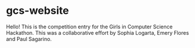 # gcs-website

Hello! This is the competition entry for the Girls in Computer Science Hackathon. This was a collaborative effort by Sophia Logarta, Emery Flores and Paul Sagarino. 
